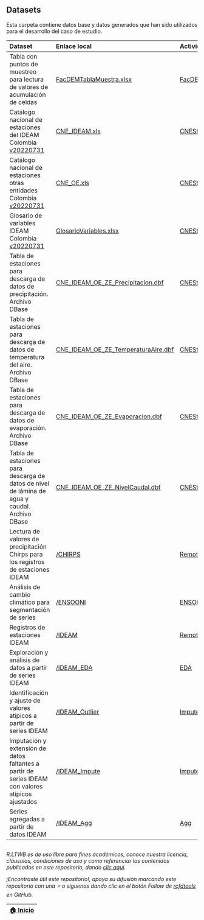 ## Datasets

Esta carpeta contiene datos base y datos generados que han sido utilizados para el desarrollo del caso de estudio.

| Dataset                                                                                                            | Enlace local                                                             | Actividad                                   |
|:-------------------------------------------------------------------------------------------------------------------|:-------------------------------------------------------------------------|:--------------------------------------------|
| Tabla con puntos de muestreo para lectura de valores de acumulación de celdas                                      | [FacDEMTablaMuestra.xlsx](FacDEMTablaMuestra.xlsx)                       | [FacDEM](../Section02/FacDEM)               |
| Catálogo nacional de estaciones del IDEAM Colombia [v20220731](http://dhime.ideam.gov.co/atencionciudadano/)       | [CNE_IDEAM.xls](CNE_IDEAM.xls)                                           | [CNEStation](../Section03/CNEStation)       |
| Catálogo nacional de estaciones otras entidades Colombia [v20220731](http://dhime.ideam.gov.co/atencionciudadano/) | [CNE_OE.xls](CNE_OE.xls)                                                 | [CNEStation](../Section03/CNEStation)       |
| Glosario de variables IDEAM Colombia [v20220731](http://dhime.ideam.gov.co/atencionciudadano/)                     | [GlosarioVariables.xlsx](http://dhime.ideam.gov.co/atencionciudadano/)   | [CNEStation](../Section01/CaseStudy)        |
| Tabla de estaciones para descarga de datos de precipitación. Archivo DBase                                         | [CNE_IDEAM_OE_ZE_Precipitacion.dbf](CNE_IDEAM_OE_ZE_Precipitacion.dbf)   | [CNEStation](../Section01/CaseStudy)        |
| Tabla de estaciones para descarga de datos de temperatura del aire. Archivo DBase                                  | [CNE_IDEAM_OE_ZE_TemperaturaAire.dbf](CNE_IDEAM_OE_ZE_Precipitacion.dbf) | [CNEStation](../Section01/CaseStudy)        |
| Tabla de estaciones para descarga de datos de evaporación. Archivo DBase                                           | [CNE_IDEAM_OE_ZE_Evaporacion.dbf](CNE_IDEAM_OE_ZE_Precipitacion.dbf)     | [CNEStation](../Section01/CaseStudy)        |
| Tabla de estaciones para descarga de datos de nivel de lámina de agua y caudal. Archivo DBase                      | [CNE_IDEAM_OE_ZE_NivelCaudal.dbf](CNE_IDEAM_OE_ZE_Precipitacion.dbf)     | [CNEStation](../Section01/CaseStudy)        |
| Lectura de valores de precipitación Chirps para los registros de estaciones IDEAM                                  | [/CHIRPS](CHIRPS)                                                        | [RemoteSensing](../Section03/RemoteSensing) |
| Análisis de cambio climático para segmentación de series                                                           | [/ENSOONI](ENSOONI)                                                      | [ENSOONI](../Section03/ENSOONI)             |
| Registros de estaciones IDEAM                                                                                      | [/IDEAM](IDEAM)                                                          | [RemoteSensing](../Section03/RemoteSensing) |
| Exploración y análisis de datos a partir de series IDEAM                                                           | [/IDEAM_EDA](IDEAM_EDA)                                                  | [EDA](../Section03/EDA)                     |
| Identificación y ajuste de valores atípicos a partir de series IDEAM                                               | [/IDEAM_Outlier](IDEAM_Outlier)                                          | [Impute](../Section03/Outlier)              |
| Imputación y extensión de datos faltantes a partir de series IDEAM con valores atípicos ajustados                  | [/IDEAM_Impute](IDEAM_Impute)                                            | [Impute](../Section03/Impute)               |
| Series agregadas a partir de datos IDEAM                                                                           | [/IDEAM_Agg](IDEAM_Agg)                                                  | [Agg](../Section03/Agg)                     |

 
##

_R.LTWB es de uso libre para fines académicos, conoce nuestra licencia, cláusulas, condiciones de uso y como referenciar los contenidos publicados en este repositorio, dando [clic aquí](https://github.com/rcfdtools/R.LTWB/wiki/License)._

_¡Encontraste útil este repositorio!, apoya su difusión marcando este repositorio con una ⭐ o síguenos dando clic en el botón Follow de [rcfdtools](https://github.com/rcfdtools) en GitHub._

| [:house: Inicio](../Readme.md) |
|--------------------------------|